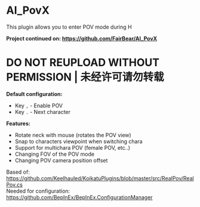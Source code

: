 # AI_PovX  
This plugin allows you to enter POV mode during H  

**Project continued on: https://github.com/FairBear/AI_PovX**

# DO NOT REUPLOAD WITHOUT PERMISSION | 未经许可请勿转载

**Default configuration:**  
* Key `,` - Enable POV  
* Key `.` - Next character  

**Features:**  
* Rotate neck with mouse (rotates the POV view)  
* Snap to characters viewpoint when switching chara  
* Support for multichara POV (female POV, etc..)  
* Changing FOV of the POV mode  
* Changing POV camera position offset  

Based of: https://github.com/Keelhauled/KoikatuPlugins/blob/master/src/RealPov/RealPov.cs  
Needed for configuration: https://github.com/BepInEx/BepInEx.ConfigurationManager  
